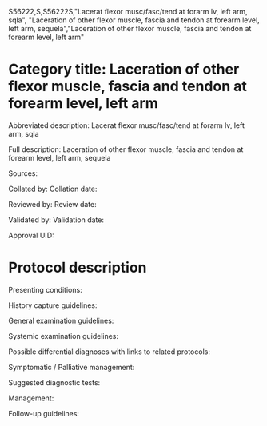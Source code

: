 S56222,S,S56222S,"Lacerat flexor musc/fasc/tend at forarm lv, left arm, sqla", "Laceration of other flexor muscle, fascia and tendon at forearm level, left arm, sequela","Laceration of other flexor muscle, fascia and tendon at forearm level, left arm"
# Category title: Laceration of other flexor muscle, fascia and tendon at forearm level, left arm

Abbreviated description: Lacerat flexor musc/fasc/tend at forarm lv, left arm, sqla

Full description: Laceration of other flexor muscle, fascia and tendon at forearm level, left arm, sequela

Sources:

Collated by:
Collation date:

Reviewed by:
Review date:

Validated by:
Validation date:

Approval UID:

# Protocol description

Presenting conditions:

History capture guidelines:

General examination guidelines:

Systemic examination guidelines:

Possible differential diagnoses with links to related protocols:

Symptomatic / Palliative management:

Suggested diagnostic tests:

Management:

Follow-up guidelines:
